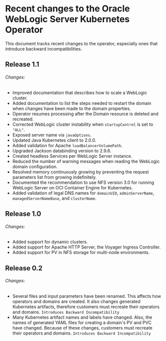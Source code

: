 # Recent changes to the Oracle WebLogic Server Kubernetes Operator

This document tracks recent changes to the operator, especially ones that introduce backward incompatibilities.

## Release 1.1

###### Changes:
* Improved documentation that describes how to scale a WebLogic cluster.
* Added documentation to list the steps needed to restart the domain when changes have been made to the domain properties.
* Operator resumes processing after the Domain resource is deleted and recreated.
* Corrected WebLogic cluster instability when `startupControl` is set to `"ALL"`.
* Exposed server name via `javaOptions`.
* Updated Java Kubernetes client to 2.0.0.
* Added validation for Apache `loadBalancerVolumePath`.
* Upgraded Jackson databinding version to 2.9.6.
* Created headless Services per WebLogic Server instance.
* Reduced the number of warning messages when reading the WebLogic domain configuration.
* Resolved memory continuously growing by preventing the request parameters list from growing indefinitely.
* Documented the recommendation to use NFS version 3.0 for running WebLogic Server on OCI Container Engine for Kubernetes.
* Added validation of legal DNS names for `domainUID`, `adminServerName`, `managedServerNameBase`, and `clusterName`.

## Release 1.0

###### Changes:
* Added support for dynamic clusters.
* Added support for Apache HTTP Server, the Voyager Ingress Controller.
* Added support for PV in NFS storage for multi-node environments.

## Release 0.2

###### Changes:
* Several files and input parameters have been renamed.  This affects how operators and domains are created.  It also changes generated Kubernetes artifacts, therefore customers must recreate their operators and domains.  `Introduces Backward Incompatibility`
* Many Kubernetes artifact names and labels have changed. Also, the names of generated YAML files for creating a domain's PV and PVC have changed.  Because of these changes, customers must recreate their operators and domains. `Introduces Backward Incompatibility`
